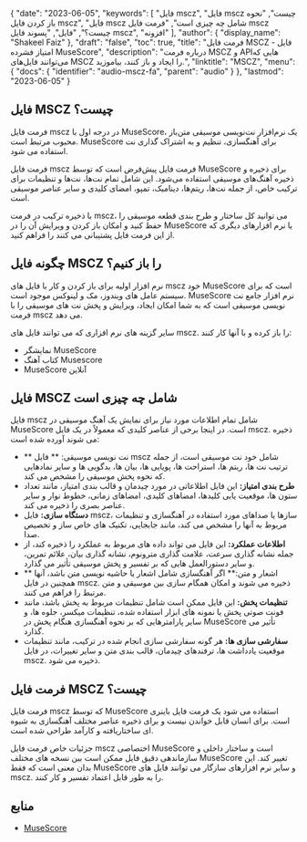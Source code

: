 {
  "date": "2023-06-05",
  "keywords": [
"فایل mscz",
"فایل mscz چیست",
"نحوه باز کردن فایل mscz",
"فایل mscz شامل چه چیزی است",
"فرمت فایل mscz چیست؟",
"فایل",
"پسوند فایل mscz",
"افزونه"
],
  "author": {
    "display_name": "Shakeel Faiz"
},
  "draft": "false",
  "toc": true,
  "title": "فرمت فایل MSCZ - فایل امتیاز فشرده MuseScore",
  "description": "درباره فرمت MSCZ و APIهایی که می‌توانند فایل‌های MSCZ را ایجاد و باز کنند، بیاموزید.",
  "linktitle": "MSCZ",
  "menu": {
    "docs": {
      "identifier": "audio-mscz-fa",
      "parent": "audio"
}
},
  "lastmod": "2023-06-05"
}

## فایل MSCZ چیست؟

فرمت فایل mscz در درجه اول با MuseScore، یک نرم‌افزار نت‌نویسی موسیقی متن‌باز محبوب مرتبط است. MuseScore برای آهنگسازی، تنظیم و به اشتراک گذاری نت استفاده می شود.

فرمت فایل mscz فرمت فایل پیش‌فرض است که توسط MuseScore برای ذخیره و ذخیره آهنگ‌های موسیقی استفاده می‌شود. این شامل تمام نت‌ها، نت‌ها و تنظیمات برای ترکیب خاص، از جمله نت‌ها، ریتم‌ها، دینامیک، تمپو، امضای کلیدی و سایر عناصر موسیقی است.

با ذخیره ترکیب در فرمت mscz، می توانید کل ساختار و طرح بندی قطعه موسیقی را حفظ کنید و امکان باز کردن و ویرایش آن را در MuseScore یا نرم افزارهای دیگری که از این فرمت فایل پشتیبانی می کنند را فراهم کنید.

## چگونه فایل MSCZ را باز کنیم؟

نرم افزار اولیه برای باز کردن و کار با فایل های mscz خود MuseScore است که برای سیستم عامل های ویندوز، مک و لینوکس موجود است. MuseScore نرم افزار جامع نت نویسی موسیقی است که به شما امکان ایجاد، ویرایش و پخش نت های موسیقی را با فرمت mscz می دهد.

سایر گزینه های نرم افزاری که می توانند فایل های mscz. را باز کرده و با آنها کار کنند:

- نمایشگر MuseScore
- کتاب آهنگ Musescore
- MuseScore آنلاین

## فایل MSCZ شامل چه چیزی است

فایل mscz شامل تمام اطلاعات مورد نیاز برای نمایش یک آهنگ موسیقی در MuseScore است. در اینجا برخی از عناصر کلیدی که معمولاً در یک فایل mscz. ذخیره می شوند آورده شده است:

- ** نت نویسی موسیقی: ** فایل mscz شامل خود نت موسیقی است، از جمله ترتیب نت ها، ریتم ها، استراحت ها، پویایی ها، بیان ها، بدگویی ها و سایر نمادهایی که نحوه پخش موسیقی را مشخص می کند.
- **طرح بندی امتیاز:** این فایل اطلاعاتی در مورد چیدمان و قالب بندی امتیاز، مانند تعداد ستون ها، موقعیت یابی کلیدها، امضاهای کلیدی، امضاهای زمانی، خطوط نوار و سایر عناصر بصری را ذخیره می کند.
- **دستگاه سازی:** فایل mscz، سازها یا صداهای مورد استفاده در آهنگسازی و تنظیمات مربوط به آنها را مشخص می کند، مانند جابجایی، تکنیک های خاص ساز و تخصیص صدا.
- **اطلاعات عملکرد:** این فایل می تواند داده های مربوط به عملکرد را ذخیره کند، از جمله نشانه گذاری سرعت، علامت گذاری مترونوم، نشانه گذاری بیان، علائم تمرین، و سایر دستورالعمل هایی که بر تفسیر و پخش موسیقی تأثیر می گذارد.
- ** اشعار و متن:** اگر آهنگسازی شامل اشعار یا حاشیه نویسی متن باشد، آنها همچنین در فایل mscz. ذخیره می شوند و امکان همگام سازی بین موسیقی و متن مرتبط را فراهم می کنند.
- **تنظیمات پخش:** این فایل ممکن است شامل تنظیمات مربوط به پخش باشد، مانند فونت صوتی پخش یا نمونه های ابزار استفاده شده، تنظیمات میکسر، جلوه ها، و سایر پارامترهایی که بر نحوه آهنگسازی هنگام پخش در MuseScore تأثیر می گذارد.
- **سفارشی سازی ها:** هر گونه سفارشی سازی انجام شده در ترکیب، مانند تنظیمات موقعیت یادداشت ها، ترفندهای چیدمان، قالب بندی متن و سایر تغییرات، در فایل mscz. ذخیره می شود.

## فرمت فایل MSCZ چیست؟

فرمت فایل mscz که توسط MuseScore استفاده می شود یک فرمت فایل باینری است. برای انسان قابل خواندن نیست و برای ذخیره عناصر مختلف آهنگسازی به شیوه ای ساختاریافته و کارآمد طراحی شده است.

جزئیات خاص فرمت فایل mscz اختصاصی MuseScore است و ساختار داخلی و سازماندهی دقیق فایل ممکن است بین نسخه های مختلف MuseScore تغییر کند. این بدان معنی است که فقط MuseScore و سایر نرم افزارهای سازگار می توانند فایل های mscz. را به طور قابل اعتماد تفسیر و کار کنند.

## منابع
* [MuseScore](https://en.wikipedia.org/wiki/MuseScore)


